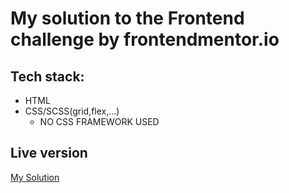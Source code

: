 # My solution to the Frontend challenge by frontendmentor.io
## Tech stack:
* HTML 
* CSS/SCSS(grid,flex,...) 
    * NO CSS FRAMEWORK USED
## Live version
[My Solution](https://sinamoraddar.github.io/Huddle-landing-page-with-split-benefits-section/) 
